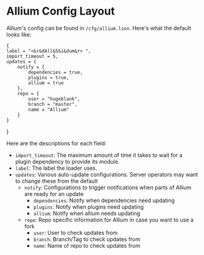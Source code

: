 # Allium Config Layout

Allium's config can be found in `/cfg/allium.lson`. Here's what the default looks like:

    {
    label = "<&r&dAll&5&i&dum&r> ",
    import_timeout = 5,
    updates = {
        notify = {
            dependencies = true,
            plugins = true,
            allium = true
        },
        repo = {
            user = "hugeblank",
            branch = "master",
            name = "Allium"
        }
    }
}

Here are the descriptions for each field:

- `import_timeout`: The maximum amount of time it takes to wait for a plugin dependency to provide its module.
- `label`: The label the loader uses.
- `updates`: Various auto-update configurations. Server operators may want to change these from the default
  - `notify`: Configurations to trigger notifications when parts of Allium are ready for an update
    - `dependencies`: Notify when dependencies need updating
    - `plugins`: Notify when plugins need updating
    - `allium`: Notify when allium needs updating
  - `repo`: Repo specific information for Allium in case you want to use a fork
    - `user`: User to check updates from
    - `branch`: Branch/Tag to check updates from
    - `name`: Name of repo to check updates from

